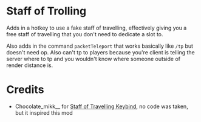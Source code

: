 # Staff of Trolling
Adds in a hotkey to use a fake staff of travelling, effectively giving you a
free staff of travelling that you don't need to dedicate a slot to.

Also adds in the command `packetTeleport` that works basically like `/tp` but
doesn't need op. Also can't tp to players because you're client is telling the
server where to tp and you wouldn't know where someone outside of render
distance is.

# Credits
 - Chocolate\_mikk\_\_ for [Staff of Travelling
   Keybind](https://www.curseforge.com/minecraft/mc-mods/staff-of-traveling-keybind3),
   no code was taken, but it inspired this mod
